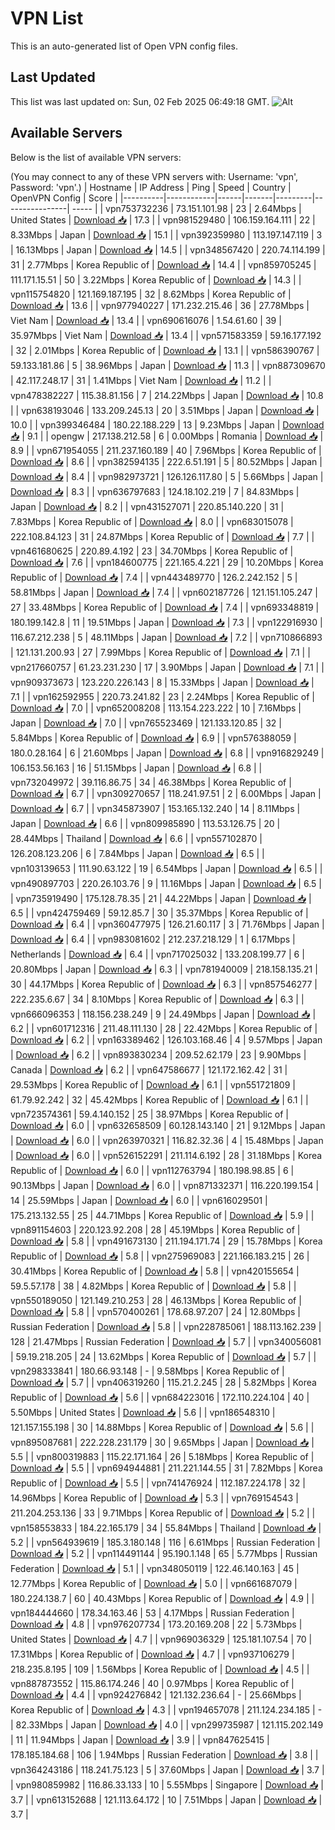 # VPN List

This is an auto-generated list of Open VPN config files.

## Last Updated

This list was last updated on: Sun, 02 Feb 2025 06:49:18 GMT.
![Alt](https://repobeats.axiom.co/api/embed/186b98318ef1479477931607c1ad7d823f12451f.svg "Repobeats analytics image")

## Available Servers

Below is the list of available VPN servers:

(You may connect to any of these VPN servers with: Username: 'vpn', Password: 'vpn'.)
| Hostname | IP Address | Ping | Speed | Country | OpenVPN Config | Score |
|----------|------------|------|-------|---------|----------------| ----- |
| vpn753732236 | 73.151.101.98 | 23 | 2.64Mbps | United States | [Download 📥](./configs/server_0_US.ovpn) | 17.3 |
| vpn981529480 | 106.159.164.111 | 22 | 8.33Mbps | Japan | [Download 📥](./configs/server_1_JP.ovpn) | 15.1 |
| vpn392359980 | 113.197.147.119 | 3 | 16.13Mbps | Japan | [Download 📥](./configs/server_2_JP.ovpn) | 14.5 |
| vpn348567420 | 220.74.114.199 | 31 | 2.77Mbps | Korea Republic of | [Download 📥](./configs/server_3_KR.ovpn) | 14.4 |
| vpn859705245 | 111.171.15.51 | 50 | 3.22Mbps | Korea Republic of | [Download 📥](./configs/server_4_KR.ovpn) | 14.3 |
| vpn115754820 | 121.169.187.195 | 32 | 8.62Mbps | Korea Republic of | [Download 📥](./configs/server_5_KR.ovpn) | 13.6 |
| vpn977940227 | 171.232.215.46 | 36 | 27.78Mbps | Viet Nam | [Download 📥](./configs/server_6_VN.ovpn) | 13.4 |
| vpn690616076 | 1.54.61.60 | 39 | 35.97Mbps | Viet Nam | [Download 📥](./configs/server_7_VN.ovpn) | 13.4 |
| vpn571583359 | 59.16.177.192 | 32 | 2.01Mbps | Korea Republic of | [Download 📥](./configs/server_8_KR.ovpn) | 13.1 |
| vpn586390767 | 59.133.181.86 | 5 | 38.96Mbps | Japan | [Download 📥](./configs/server_9_JP.ovpn) | 11.3 |
| vpn887309670 | 42.117.248.17 | 31 | 1.41Mbps | Viet Nam | [Download 📥](./configs/server_10_VN.ovpn) | 11.2 |
| vpn478382227 | 115.38.81.156 | 7 | 214.22Mbps | Japan | [Download 📥](./configs/server_11_JP.ovpn) | 10.8 |
| vpn638193046 | 133.209.245.13 | 20 | 3.51Mbps | Japan | [Download 📥](./configs/server_12_JP.ovpn) | 10.0 |
| vpn399346484 | 180.22.188.229 | 13 | 9.23Mbps | Japan | [Download 📥](./configs/server_13_JP.ovpn) | 9.1 |
| opengw | 217.138.212.58 | 6 | 0.00Mbps | Romania | [Download 📥](./configs/server_14_RO.ovpn) | 8.9 |
| vpn671954055 | 211.237.160.189 | 40 | 7.96Mbps | Korea Republic of | [Download 📥](./configs/server_15_KR.ovpn) | 8.6 |
| vpn382594135 | 222.6.51.191 | 5 | 80.52Mbps | Japan | [Download 📥](./configs/server_16_JP.ovpn) | 8.4 |
| vpn982973721 | 126.126.117.80 | 5 | 5.66Mbps | Japan | [Download 📥](./configs/server_17_JP.ovpn) | 8.3 |
| vpn636797683 | 124.18.102.219 | 7 | 84.83Mbps | Japan | [Download 📥](./configs/server_18_JP.ovpn) | 8.2 |
| vpn431527071 | 220.85.140.220 | 31 | 7.83Mbps | Korea Republic of | [Download 📥](./configs/server_19_KR.ovpn) | 8.0 |
| vpn683015078 | 222.108.84.123 | 31 | 24.87Mbps | Korea Republic of | [Download 📥](./configs/server_20_KR.ovpn) | 7.7 |
| vpn461680625 | 220.89.4.192 | 23 | 34.70Mbps | Korea Republic of | [Download 📥](./configs/server_21_KR.ovpn) | 7.6 |
| vpn184600775 | 221.165.4.221 | 29 | 10.20Mbps | Korea Republic of | [Download 📥](./configs/server_22_KR.ovpn) | 7.4 |
| vpn443489770 | 126.2.242.152 | 5 | 58.81Mbps | Japan | [Download 📥](./configs/server_23_JP.ovpn) | 7.4 |
| vpn602187726 | 121.151.105.247 | 27 | 33.48Mbps | Korea Republic of | [Download 📥](./configs/server_24_KR.ovpn) | 7.4 |
| vpn693348819 | 180.199.142.8 | 11 | 19.51Mbps | Japan | [Download 📥](./configs/server_25_JP.ovpn) | 7.3 |
| vpn122916930 | 116.67.212.238 | 5 | 48.11Mbps | Japan | [Download 📥](./configs/server_26_JP.ovpn) | 7.2 |
| vpn710866893 | 121.131.200.93 | 27 | 7.99Mbps | Korea Republic of | [Download 📥](./configs/server_27_KR.ovpn) | 7.1 |
| vpn217660757 | 61.23.231.230 | 17 | 3.90Mbps | Japan | [Download 📥](./configs/server_28_JP.ovpn) | 7.1 |
| vpn909373673 | 123.220.226.143 | 8 | 15.33Mbps | Japan | [Download 📥](./configs/server_29_JP.ovpn) | 7.1 |
| vpn162592955 | 220.73.241.82 | 23 | 2.24Mbps | Korea Republic of | [Download 📥](./configs/server_30_KR.ovpn) | 7.0 |
| vpn652008208 | 113.154.223.222 | 10 | 7.16Mbps | Japan | [Download 📥](./configs/server_31_JP.ovpn) | 7.0 |
| vpn765523469 | 121.133.120.85 | 32 | 5.84Mbps | Korea Republic of | [Download 📥](./configs/server_32_KR.ovpn) | 6.9 |
| vpn576388059 | 180.0.28.164 | 6 | 21.60Mbps | Japan | [Download 📥](./configs/server_33_JP.ovpn) | 6.8 |
| vpn916829249 | 106.153.56.163 | 16 | 51.15Mbps | Japan | [Download 📥](./configs/server_34_JP.ovpn) | 6.8 |
| vpn732049972 | 39.116.86.75 | 34 | 46.38Mbps | Korea Republic of | [Download 📥](./configs/server_35_KR.ovpn) | 6.7 |
| vpn309270657 | 118.241.97.51 | 2 | 6.00Mbps | Japan | [Download 📥](./configs/server_36_JP.ovpn) | 6.7 |
| vpn345873907 | 153.165.132.240 | 14 | 8.11Mbps | Japan | [Download 📥](./configs/server_37_JP.ovpn) | 6.6 |
| vpn809985890 | 113.53.126.75 | 20 | 28.44Mbps | Thailand | [Download 📥](./configs/server_38_TH.ovpn) | 6.6 |
| vpn557102870 | 126.208.123.206 | 6 | 7.84Mbps | Japan | [Download 📥](./configs/server_39_JP.ovpn) | 6.5 |
| vpn103139653 | 111.90.63.122 | 19 | 6.54Mbps | Japan | [Download 📥](./configs/server_40_JP.ovpn) | 6.5 |
| vpn490897703 | 220.26.103.76 | 9 | 11.16Mbps | Japan | [Download 📥](./configs/server_41_JP.ovpn) | 6.5 |
| vpn735919490 | 175.128.78.35 | 21 | 44.22Mbps | Japan | [Download 📥](./configs/server_42_JP.ovpn) | 6.5 |
| vpn424759469 | 59.12.85.7 | 30 | 35.37Mbps | Korea Republic of | [Download 📥](./configs/server_43_KR.ovpn) | 6.4 |
| vpn360477975 | 126.21.60.117 | 3 | 71.76Mbps | Japan | [Download 📥](./configs/server_44_JP.ovpn) | 6.4 |
| vpn983081602 | 212.237.218.129 | 1 | 6.17Mbps | Netherlands | [Download 📥](./configs/server_45_NL.ovpn) | 6.4 |
| vpn717025032 | 133.208.199.77 | 6 | 20.80Mbps | Japan | [Download 📥](./configs/server_46_JP.ovpn) | 6.3 |
| vpn781940009 | 218.158.135.21 | 30 | 44.17Mbps | Korea Republic of | [Download 📥](./configs/server_47_KR.ovpn) | 6.3 |
| vpn857546277 | 222.235.6.67 | 34 | 8.10Mbps | Korea Republic of | [Download 📥](./configs/server_48_KR.ovpn) | 6.3 |
| vpn666096353 | 118.156.238.249 | 9 | 24.49Mbps | Japan | [Download 📥](./configs/server_49_JP.ovpn) | 6.2 |
| vpn601712316 | 211.48.111.130 | 28 | 22.42Mbps | Korea Republic of | [Download 📥](./configs/server_50_KR.ovpn) | 6.2 |
| vpn163389462 | 126.103.168.46 | 4 | 9.57Mbps | Japan | [Download 📥](./configs/server_51_JP.ovpn) | 6.2 |
| vpn893830234 | 209.52.62.179 | 23 | 9.90Mbps | Canada | [Download 📥](./configs/server_52_CA.ovpn) | 6.2 |
| vpn647586677 | 121.172.162.42 | 31 | 29.53Mbps | Korea Republic of | [Download 📥](./configs/server_53_KR.ovpn) | 6.1 |
| vpn551721809 | 61.79.92.242 | 32 | 45.42Mbps | Korea Republic of | [Download 📥](./configs/server_54_KR.ovpn) | 6.1 |
| vpn723574361 | 59.4.140.152 | 25 | 38.97Mbps | Korea Republic of | [Download 📥](./configs/server_55_KR.ovpn) | 6.0 |
| vpn632658509 | 60.128.143.140 | 21 | 9.12Mbps | Japan | [Download 📥](./configs/server_56_JP.ovpn) | 6.0 |
| vpn263970321 | 116.82.32.36 | 4 | 15.48Mbps | Japan | [Download 📥](./configs/server_57_JP.ovpn) | 6.0 |
| vpn526152291 | 211.114.6.192 | 28 | 31.18Mbps | Korea Republic of | [Download 📥](./configs/server_58_KR.ovpn) | 6.0 |
| vpn112763794 | 180.198.98.85 | 6 | 90.13Mbps | Japan | [Download 📥](./configs/server_59_JP.ovpn) | 6.0 |
| vpn871332371 | 116.220.199.154 | 14 | 25.59Mbps | Japan | [Download 📥](./configs/server_60_JP.ovpn) | 6.0 |
| vpn616029501 | 175.213.132.55 | 25 | 44.71Mbps | Korea Republic of | [Download 📥](./configs/server_61_KR.ovpn) | 5.9 |
| vpn891154603 | 220.123.92.208 | 28 | 45.19Mbps | Korea Republic of | [Download 📥](./configs/server_62_KR.ovpn) | 5.8 |
| vpn491673130 | 211.194.171.74 | 29 | 15.78Mbps | Korea Republic of | [Download 📥](./configs/server_63_KR.ovpn) | 5.8 |
| vpn275969083 | 221.166.183.215 | 26 | 30.41Mbps | Korea Republic of | [Download 📥](./configs/server_64_KR.ovpn) | 5.8 |
| vpn420155654 | 59.5.57.178 | 38 | 4.82Mbps | Korea Republic of | [Download 📥](./configs/server_65_KR.ovpn) | 5.8 |
| vpn550189050 | 121.149.210.253 | 28 | 46.13Mbps | Korea Republic of | [Download 📥](./configs/server_66_KR.ovpn) | 5.8 |
| vpn570400261 | 178.68.97.207 | 24 | 12.80Mbps | Russian Federation | [Download 📥](./configs/server_67_RU.ovpn) | 5.8 |
| vpn228785061 | 188.113.162.239 | 128 | 21.47Mbps | Russian Federation | [Download 📥](./configs/server_68_RU.ovpn) | 5.7 |
| vpn340056081 | 59.19.218.205 | 24 | 13.62Mbps | Korea Republic of | [Download 📥](./configs/server_69_KR.ovpn) | 5.7 |
| vpn298333841 | 180.66.93.148 | - | 9.58Mbps | Korea Republic of | [Download 📥](./configs/server_70_KR.ovpn) | 5.7 |
| vpn406319260 | 115.21.2.245 | 28 | 5.82Mbps | Korea Republic of | [Download 📥](./configs/server_71_KR.ovpn) | 5.6 |
| vpn684223016 | 172.110.224.104 | 40 | 5.50Mbps | United States | [Download 📥](./configs/server_72_US.ovpn) | 5.6 |
| vpn186548310 | 121.157.155.198 | 30 | 14.88Mbps | Korea Republic of | [Download 📥](./configs/server_73_KR.ovpn) | 5.6 |
| vpn895087681 | 222.228.231.179 | 30 | 9.65Mbps | Japan | [Download 📥](./configs/server_74_JP.ovpn) | 5.5 |
| vpn800319883 | 115.22.171.164 | 26 | 5.18Mbps | Korea Republic of | [Download 📥](./configs/server_75_KR.ovpn) | 5.5 |
| vpn694944881 | 211.221.144.55 | 31 | 7.82Mbps | Korea Republic of | [Download 📥](./configs/server_76_KR.ovpn) | 5.5 |
| vpn741476924 | 112.187.224.178 | 32 | 14.96Mbps | Korea Republic of | [Download 📥](./configs/server_77_KR.ovpn) | 5.3 |
| vpn769154543 | 211.204.253.136 | 33 | 9.71Mbps | Korea Republic of | [Download 📥](./configs/server_78_KR.ovpn) | 5.2 |
| vpn158553833 | 184.22.165.179 | 34 | 55.84Mbps | Thailand | [Download 📥](./configs/server_79_TH.ovpn) | 5.2 |
| vpn564939619 | 185.3.180.148 | 116 | 6.61Mbps | Russian Federation | [Download 📥](./configs/server_80_RU.ovpn) | 5.2 |
| vpn114491144 | 95.190.1.148 | 65 | 5.77Mbps | Russian Federation | [Download 📥](./configs/server_81_RU.ovpn) | 5.1 |
| vpn348050119 | 122.46.140.163 | 45 | 12.77Mbps | Korea Republic of | [Download 📥](./configs/server_82_KR.ovpn) | 5.0 |
| vpn661687079 | 180.224.138.7 | 60 | 40.43Mbps | Korea Republic of | [Download 📥](./configs/server_83_KR.ovpn) | 4.9 |
| vpn184444660 | 178.34.163.46 | 53 | 4.17Mbps | Russian Federation | [Download 📥](./configs/server_84_RU.ovpn) | 4.8 |
| vpn976207734 | 173.20.169.208 | 22 | 5.73Mbps | United States | [Download 📥](./configs/server_85_US.ovpn) | 4.7 |
| vpn969036329 | 125.181.107.54 | 70 | 17.31Mbps | Korea Republic of | [Download 📥](./configs/server_86_KR.ovpn) | 4.7 |
| vpn937106279 | 218.235.8.195 | 109 | 1.56Mbps | Korea Republic of | [Download 📥](./configs/server_87_KR.ovpn) | 4.5 |
| vpn887873552 | 115.86.174.246 | 40 | 0.97Mbps | Korea Republic of | [Download 📥](./configs/server_88_KR.ovpn) | 4.4 |
| vpn924276842 | 121.132.236.64 | - | 25.66Mbps | Korea Republic of | [Download 📥](./configs/server_89_KR.ovpn) | 4.3 |
| vpn194657078 | 211.124.234.185 | - | 82.33Mbps | Japan | [Download 📥](./configs/server_90_JP.ovpn) | 4.0 |
| vpn299735987 | 121.115.202.149 | 11 | 11.94Mbps | Japan | [Download 📥](./configs/server_91_JP.ovpn) | 3.9 |
| vpn847625415 | 178.185.184.68 | 106 | 1.94Mbps | Russian Federation | [Download 📥](./configs/server_92_RU.ovpn) | 3.8 |
| vpn364243186 | 118.241.75.123 | 5 | 37.60Mbps | Japan | [Download 📥](./configs/server_93_JP.ovpn) | 3.7 |
| vpn980859982 | 116.86.33.133 | 10 | 5.55Mbps | Singapore | [Download 📥](./configs/server_94_SG.ovpn) | 3.7 |
| vpn613152688 | 121.113.64.172 | 10 | 7.51Mbps | Japan | [Download 📥](./configs/server_95_JP.ovpn) | 3.7 |
